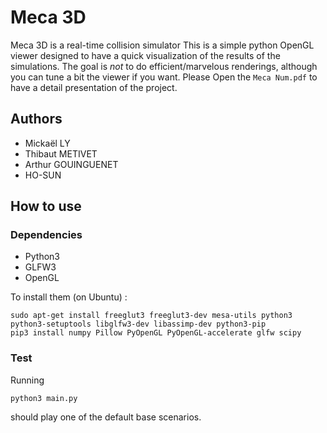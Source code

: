 
# Meca 3D

Meca 3D is a real-time collision simulator 
This is a simple python OpenGL viewer designed to have a quick visualization of the results of the simulations. The goal is *not* to do efficient/marvelous renderings, although you can tune a bit the viewer if you want.
Please Open the `Meca Num.pdf` to have a detail presentation of the project.

## Authors

* Mickaël LY
* Thibaut METIVET
* Arthur GOUINGUENET
* HO-SUN

## How to use

### Dependencies 

* Python3
* GLFW3
* OpenGL

To install them (on Ubuntu) :
```
sudo apt-get install freeglut3 freeglut3-dev mesa-utils python3 python3-setuptools libglfw3-dev libassimp-dev python3-pip
pip3 install numpy Pillow PyOpenGL PyOpenGL-accelerate glfw scipy
```

### Test

Running
```
python3 main.py
```
should play one of the default base scenarios.

